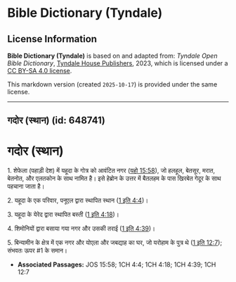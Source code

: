 # Bible Dictionary (Tyndale)

## License Information

**Bible Dictionary (Tyndale)** is based on and adapted from: _Tyndale Open Bible Dictionary_, [Tyndale House Publishers](https://tyndaleopenresources.com/), 2023, which is licensed under a [CC BY-SA 4.0 license](https://creativecommons.org/licenses/by-sa/4.0/legalcode.en).

This markdown version (created `2025-10-17`) is provided under the same license.



--------------------------------

## गदोर (स्थान) (id: 648741)

गदोर (स्थान)
============

1\. शेफेला (पहाड़ी देश) में यहूदा के गोत्र को आवंटित नगर ([यहो 15:58](https://ref.ly/Josh15:58)), जो हलहूल, बेतसूर, मरात, बेतनोत, और एलतकोन के साथ नामित है। इसे हेब्रोन के उत्तर में बैतलहम के पास खिरबेत गेदूर के साथ पहचाना जाता है।

2\. यहूदा के एक परिवार, पनूएल द्वारा स्थापित स्थान ([1 इति 4:4](https://ref.ly/1Chr4:4))।

3\. यहूदा के येरेद द्वारा स्थापित बस्ती ([1 इति 4:18](https://ref.ly/1Chr4:18))।

4\. शिमोनियों द्वारा बसाया गया नगर और उसकी तराई ([1 इति 4:39](https://ref.ly/1Chr4:39))।

5\. बिन्यामीन के क्षेत्र में एक नगर और योएला और जबद्याह का घर, जो यरोहाम के पुत्र थे ([1 इति 12:7](https://ref.ly/1Chr12:7)); संभवतः ऊपर \#1 के समान।

* **Associated Passages:** JOS 15:58; 1CH 4:4; 1CH 4:18; 1CH 4:39; 1CH 12:7


